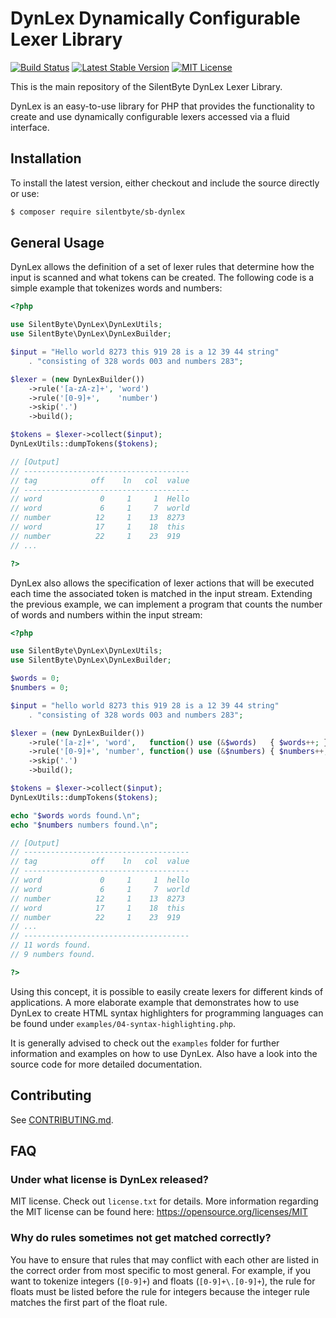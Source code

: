 
DynLex Dynamically Configurable Lexer Library
=============================================
[![Build Status](https://travis-ci.org/SilentByte/sb-dynlex.svg?branch=master)](https://travis-ci.org/SilentByte/sb-dynlex)
[![Latest Stable Version](http://img.shields.io/packagist/v/silentbyte/sb-dynlex.svg)](https://packagist.org/packages/silentbyte/sb-dynlex)
[![MIT License](https://img.shields.io/badge/license-MIT%20License-blue.svg)](https://opensource.org/licenses/MIT)

This is the main repository of the SilentByte DynLex Lexer Library.

DynLex is an easy-to-use library for PHP that provides the functionality to create and use dynamically configurable lexers accessed via a fluid interface.


## Installation

To install the latest version, either checkout and include the source directly or use:

```bash
$ composer require silentbyte/sb-dynlex
```


## General Usage

DynLex allows the definition of a set of lexer rules that determine how the input is scanned and what tokens can be created. The following code is a simple example that tokenizes words and numbers:

```php
<?php

use SilentByte\DynLex\DynLexUtils;
use SilentByte\DynLex\DynLexBuilder;

$input = "Hello world 8273 this 919 28 is a 12 39 44 string"
    . "consisting of 328 words 003 and numbers 283";

$lexer = (new DynLexBuilder())
    ->rule('[a-zA-z]+', 'word')
    ->rule('[0-9]+',    'number')
    ->skip('.')
    ->build();

$tokens = $lexer->collect($input);
DynLexUtils::dumpTokens($tokens);

// [Output]
// -------------------------------------
// tag            off    ln   col  value
// -------------------------------------
// word             0     1     1  Hello
// word             6     1     7  world
// number          12     1    13  8273
// word            17     1    18  this
// number          22     1    23  919
// ...

?>
```

DynLex also allows the specification of lexer actions that will be executed each time the associated token is matched in the input stream. Extending the previous example, we can implement a program that counts the number of words and numbers within the input stream:

```php
<?php

use SilentByte\DynLex\DynLexUtils;
use SilentByte\DynLex\DynLexBuilder;

$words = 0;
$numbers = 0;

$input = "hello world 8273 this 919 28 is a 12 39 44 string"
    . "consisting of 328 words 003 and numbers 283";

$lexer = (new DynLexBuilder())
    ->rule('[a-z]+', 'word',   function() use (&$words)   { $words++; })
    ->rule('[0-9]+', 'number', function() use (&$numbers) { $numbers++; })
    ->skip('.')
    ->build();

$tokens = $lexer->collect($input);
DynLexUtils::dumpTokens($tokens);

echo "$words words found.\n";
echo "$numbers numbers found.\n";

// [Output]
// -------------------------------------
// tag            off    ln   col  value
// -------------------------------------
// word             0     1     1  hello
// word             6     1     7  world
// number          12     1    13  8273
// word            17     1    18  this
// number          22     1    23  919
// ...
// -------------------------------------
// 11 words found.
// 9 numbers found.

?>
```

Using this concept, it is possible to easily create lexers for different kinds of applications. A more elaborate example that demonstrates how to use DynLex to create HTML syntax highlighters for programming languages can be found under `examples/04-syntax-highlighting.php`.

It is generally advised to check out the `examples` folder for further information and examples on how to use DynLex. Also have a look into the source code for more detailed documentation.


## Contributing
See [CONTRIBUTING.md](CONTRIBUTING.md).


## FAQ

### Under what license is DynLex released?
MIT license. Check out `license.txt` for details. More information regarding the MIT license can be found here: <https://opensource.org/licenses/MIT>

### Why do rules sometimes not get matched correctly?
You have to ensure that rules that may conflict with each other are listed in the correct order from most specific to most general. For example, if you want to tokenize integers (`[0-9]+`) and floats (`[0-9]+\.[0-9]+`), the rule for floats must be listed before the rule for integers because the integer rule matches the first part of the float rule.

